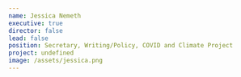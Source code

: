 ```yaml
---
name: Jessica Nemeth
executive: true
director: false
lead: false
position: Secretary, Writing/Policy, COVID and Climate Project
project: undefined
image: /assets/jessica.png
---
```

